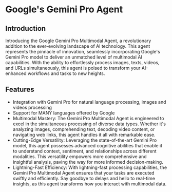 # Google's Gemini Pro Agent

## Introduction

Introducing the Google Gemini Pro Multimodal Agent, a revolutionary addition to the ever-evolving landscape of AI technology. This agent represents the pinnacle of innovation, seamlessly incorporating Google's Gemini Pro model to deliver an unmatched level of multimodal AI capabilities. With the ability to effortlessly process images, texts, videos, and URLs simultaneously, this agent is poised to transform your AI-enhanced workflows and tasks to new heights.

## Features

- Integration with Gemini Pro for natural language processing, images and videos processing
- Support for MANY languages offered by Google
- Multimodal Mastery: The Gemini Pro Multimodal Agent is engineered to excel in the simultaneous processing of diverse data types. Whether it's analyzing images, comprehending text, decoding video content, or navigating web links, this agent handles it all with remarkable ease.
- Cutting-Edge Versatility: Leveraging the state-of-the-art Gemini Pro model, this agent possesses advanced cognitive abilities that enable it to understand context, sentiment, and relationships across different modalities. This versatility empowers more comprehensive and insightful analysis, paving the way for more informed decision-making.
- Lightning-Fast Efficiency: With lightning-fast processing capabilities, the Gemini Pro Multimodal Agent ensures that your tasks are executed swiftly and efficiently. Say goodbye to delays and hello to real-time insights, as this agent transforms how you interact with multimodal data.
